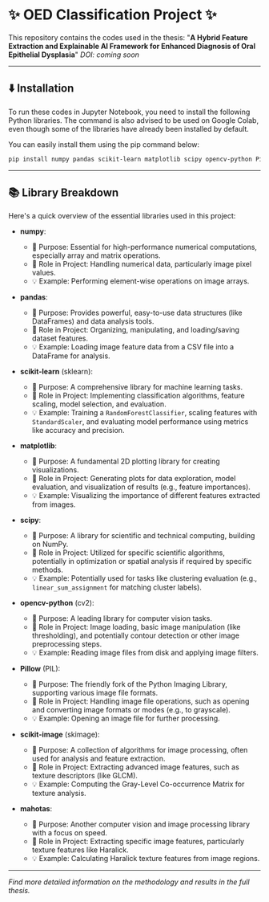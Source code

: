 # ✨ OED Classification Project ✨

This repository contains the codes used in the thesis:
"**A Hybrid Feature Extraction and Explainable AI Framework for Enhanced Diagnosis of Oral Epithelial Dysplasia**"
*DOI: coming soon*

---

## ⬇️ Installation

To run these codes in Jupyter Notebook, you need to install the following Python libraries. The command is also advised to be used on Google Colab, even though some of the libraries have already been installed by default.

You can easily install them using the pip command below:

```bash
pip install numpy pandas scikit-learn matplotlib scipy opencv-python Pillow scikit-image mahotas
```
---

## 📚 Library Breakdown

Here's a quick overview of the essential libraries used in this project:

* **numpy**:
    * 🌟 Purpose: Essential for high-performance numerical computations, especially array and matrix operations.
    * 🎯 Role in Project: Handling numerical data, particularly image pixel values.
    * 💡 Example: Performing element-wise operations on image arrays.

* **pandas**:
    * 🌟 Purpose: Provides powerful, easy-to-use data structures (like DataFrames) and data analysis tools.
    * 🎯 Role in Project: Organizing, manipulating, and loading/saving dataset features.
    * 💡 Example: Loading image feature data from a CSV file into a DataFrame for analysis.

* **scikit-learn** (sklearn):
    * 🌟 Purpose: A comprehensive library for machine learning tasks.
    * 🎯 Role in Project: Implementing classification algorithms, feature scaling, model selection, and evaluation.
    * 💡 Example: Training a `RandomForestClassifier`, scaling features with `StandardScaler`, and evaluating model performance using metrics like accuracy and precision.

* **matplotlib**:
    * 🌟 Purpose: A fundamental 2D plotting library for creating visualizations.
    * 🎯 Role in Project: Generating plots for data exploration, model evaluation, and visualization of results (e.g., feature importances).
    * 💡 Example: Visualizing the importance of different features extracted from images.

* **scipy**:
    * 🌟 Purpose: A library for scientific and technical computing, building on NumPy.
    * 🎯 Role in Project: Utilized for specific scientific algorithms, potentially in optimization or spatial analysis if required by specific methods.
    * 💡 Example: Potentially used for tasks like clustering evaluation (e.g., `linear_sum_assignment` for matching cluster labels).

* **opencv-python** (cv2):
    * 🌟 Purpose: A leading library for computer vision tasks.
    * 🎯 Role in Project: Image loading, basic image manipulation (like thresholding), and potentially contour detection or other image preprocessing steps.
    * 💡 Example: Reading image files from disk and applying image filters.

* **Pillow** (PIL):
    * 🌟 Purpose: The friendly fork of the Python Imaging Library, supporting various image file formats.
    * 🎯 Role in Project: Handling image file operations, such as opening and converting image formats or modes (e.g., to grayscale).
    * 💡 Example: Opening an image file for further processing.

* **scikit-image** (skimage):
    * 🌟 Purpose: A collection of algorithms for image processing, often used for analysis and feature extraction.
    * 🎯 Role in Project: Extracting advanced image features, such as texture descriptors (like GLCM).
    * 💡 Example: Computing the Gray-Level Co-occurrence Matrix for texture analysis.

* **mahotas**:
    * 🌟 Purpose: Another computer vision and image processing library with a focus on speed.
    * 🎯 Role in Project: Extracting specific image features, particularly texture features like Haralick.
    * 💡 Example: Calculating Haralick texture features from image regions.

---

*Find more detailed information on the methodology and results in the full thesis.*